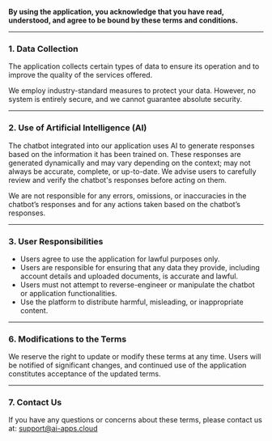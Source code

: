 **By using the application, you acknowledge that you have read, understood, and agree to be bound by these terms and conditions.**

---

### 1. **Data Collection**

The application collects certain types of data to ensure its operation and to improve the quality of the services offered.

We employ industry-standard measures to protect your data. However, no system is entirely secure, and we cannot guarantee absolute security.

---

### 2. **Use of Artificial Intelligence (AI)**

The chatbot integrated into our application uses AI to generate responses based on the information it has been trained on. These responses are generated dynamically and may vary depending on the context; may not always be accurate, complete, or up-to-date. We advise users to carefully review and verify the chatbot's responses before acting on them.

We are not responsible for any errors, omissions, or inaccuracies in the chatbot’s responses and for any actions taken based on the chatbot’s responses.

---

### 3. **User Responsibilities**

*  Users agree to use the application for lawful purposes only.
*  Users are responsible for ensuring that any data they provide, including account details and uploaded documents, is accurate and lawful.
*  Users must not attempt to reverse-engineer or manipulate the chatbot or application functionalities.
*  Use the platform to distribute harmful, misleading, or inappropriate content.

---

### 6. **Modifications to the Terms**

We reserve the right to update or modify these terms at any time. Users will be notified of significant changes, and continued use of the application constitutes acceptance of the updated terms.

---

### 7. **Contact Us**
If you have any questions or concerns about these terms, please contact us at: support@ai-apps.cloud